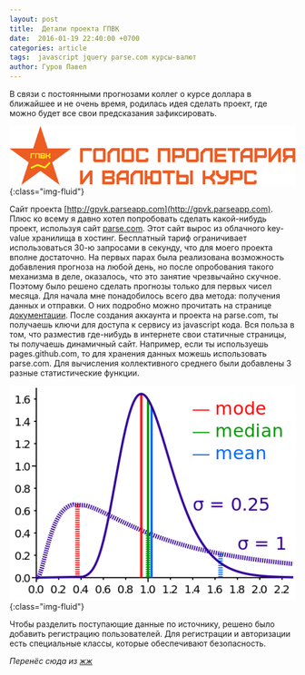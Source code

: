 ```yaml
---
layout: post
title:  Детали проекта ГПВК 
date:  2016-01-19 22:40:00 +0700
categories: article
tags:  javascript jquery parse.com курсы-валют
author: Гуров Павел
---
```


 В связи с постоянными прогнозами коллег о курсе доллара в ближайшее и не очень время, родилась идея сделать проект, где можно будет все свои предсказания зафиксировать.

![5113_original.png](/assets/img/5113_original.png){:class="img-fluid"}

Сайт проекта [http://gpvk.parseapp.com](http://gpvk.parseapp.com).
Плюс ко всему я давно хотел попробовать сделать какой-нибудь проект, используя сайт [parse.com](parse.com). Этот сайт вырос из облачного key-value хранилища в хостинг. Бесплатный тариф ограничивает использоваться 30-ю запросами в секунду, что для моего проекта вполне достаточно.
На первых парах была реализована возможность добавления прогноза на любой день, но после опробования такого механизма в деле, оказалось, что это занятие чрезвычайно скучное. Поэтому было решено сделать прогнозы только для первых чисел месяца.
Для начала мне понадобилось всего два метода: получения данных и отправки. О них подробно можно прочитать на странице [документации](https://parse.com/docs/ru/js/guide). После создания аккаунта и проекта на parse.com, ты получаешь ключи для доступа к сервису из javascript кода.
Вся польза в том, что разместив где-нибудь в интернете свои статичные страницы, ты получаешь динамичный сайт. Например, если ты используешь pages.github.com, то для хранения данных можешь использовать parse.com.
Для вычисления коллективного среднего были добавлены 3 разные статистические функции.

![5319_original.png](/assets/img/5319_original.png){:class="img-fluid"}

Чтобы разделить поступающие данные по источнику, решено было добавить регистрацию пользователей. Для регистрации и авторизации есть специальные классы, которые обеспечивают безопасность.

*Перенёс сюда из [жж](https://gurovpavel.livejournal.com/2969.html)*
